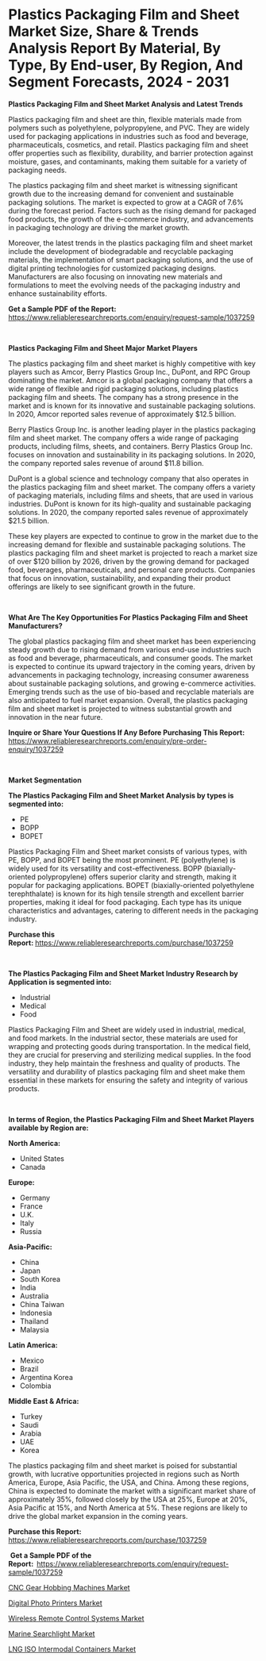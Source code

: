 <p><h1>Plastics Packaging Film and Sheet Market Size, Share & Trends Analysis Report By Material, By Type, By End-user, By Region, And Segment Forecasts, 2024 - 2031</h1></p><p><strong>Plastics Packaging Film and Sheet Market Analysis and Latest Trends</strong></p>
<p><p>Plastics packaging film and sheet are thin, flexible materials made from polymers such as polyethylene, polypropylene, and PVC. They are widely used for packaging applications in industries such as food and beverage, pharmaceuticals, cosmetics, and retail. Plastics packaging film and sheet offer properties such as flexibility, durability, and barrier protection against moisture, gases, and contaminants, making them suitable for a variety of packaging needs.</p><p>The plastics packaging film and sheet market is witnessing significant growth due to the increasing demand for convenient and sustainable packaging solutions. The market is expected to grow at a CAGR of 7.6% during the forecast period. Factors such as the rising demand for packaged food products, the growth of the e-commerce industry, and advancements in packaging technology are driving the market growth.</p><p>Moreover, the latest trends in the plastics packaging film and sheet market include the development of biodegradable and recyclable packaging materials, the implementation of smart packaging solutions, and the use of digital printing technologies for customized packaging designs. Manufacturers are also focusing on innovating new materials and formulations to meet the evolving needs of the packaging industry and enhance sustainability efforts.</p></p>
<p><strong>Get a Sample PDF of the Report:&nbsp;</strong> <a href="https://www.reliableresearchreports.com/enquiry/request-sample/1037259">https://www.reliableresearchreports.com/enquiry/request-sample/1037259</a></p>
<p>&nbsp;</p>
<p><strong>Plastics Packaging Film and Sheet Major Market Players</strong></p>
<p><p>The plastics packaging film and sheet market is highly competitive with key players such as Amcor, Berry Plastics Group Inc., DuPont, and RPC Group dominating the market. Amcor is a global packaging company that offers a wide range of flexible and rigid packaging solutions, including plastics packaging film and sheets. The company has a strong presence in the market and is known for its innovative and sustainable packaging solutions. In 2020, Amcor reported sales revenue of approximately $12.5 billion.</p><p>Berry Plastics Group Inc. is another leading player in the plastics packaging film and sheet market. The company offers a wide range of packaging products, including films, sheets, and containers. Berry Plastics Group Inc. focuses on innovation and sustainability in its packaging solutions. In 2020, the company reported sales revenue of around $11.8 billion.</p><p>DuPont is a global science and technology company that also operates in the plastics packaging film and sheet market. The company offers a variety of packaging materials, including films and sheets, that are used in various industries. DuPont is known for its high-quality and sustainable packaging solutions. In 2020, the company reported sales revenue of approximately $21.5 billion.</p><p>These key players are expected to continue to grow in the market due to the increasing demand for flexible and sustainable packaging solutions. The plastics packaging film and sheet market is projected to reach a market size of over $120 billion by 2026, driven by the growing demand for packaged food, beverages, pharmaceuticals, and personal care products. Companies that focus on innovation, sustainability, and expanding their product offerings are likely to see significant growth in the future.</p></p>
<p>&nbsp;</p>
<p><strong>What Are The Key Opportunities For Plastics Packaging Film and Sheet Manufacturers?</strong></p>
<p><p>The global plastics packaging film and sheet market has been experiencing steady growth due to rising demand from various end-use industries such as food and beverage, pharmaceuticals, and consumer goods. The market is expected to continue its upward trajectory in the coming years, driven by advancements in packaging technology, increasing consumer awareness about sustainable packaging solutions, and growing e-commerce activities. Emerging trends such as the use of bio-based and recyclable materials are also anticipated to fuel market expansion. Overall, the plastics packaging film and sheet market is projected to witness substantial growth and innovation in the near future.</p></p>
<p><strong>Inquire or Share Your Questions If Any Before Purchasing This Report:</strong> <a href="https://www.reliableresearchreports.com/enquiry/pre-order-enquiry/1037259">https://www.reliableresearchreports.com/enquiry/pre-order-enquiry/1037259</a></p>
<p>&nbsp;</p>
<p><strong>Market Segmentation</strong></p>
<p><strong>The Plastics Packaging Film and Sheet Market Analysis by types is segmented into:</strong></p>
<p><ul><li>PE</li><li>BOPP</li><li>BOPET</li></ul></p>
<p><p>Plastics Packaging Film and Sheet market consists of various types, with PE, BOPP, and BOPET being the most prominent. PE (polyethylene) is widely used for its versatility and cost-effectiveness. BOPP (biaxially-oriented polypropylene) offers superior clarity and strength, making it popular for packaging applications. BOPET (biaxially-oriented polyethylene terephthalate) is known for its high tensile strength and excellent barrier properties, making it ideal for food packaging. Each type has its unique characteristics and advantages, catering to different needs in the packaging industry.</p></p>
<p><strong>Purchase this Report:&nbsp;</strong><a href="https://www.reliableresearchreports.com/purchase/1037259">https://www.reliableresearchreports.com/purchase/1037259</a></p>
<p>&nbsp;</p>
<p><strong>The Plastics Packaging Film and Sheet Market Industry Research by Application is segmented into:</strong></p>
<p><ul><li>Industrial</li><li>Medical</li><li>Food</li></ul></p>
<p><p>Plastics Packaging Film and Sheet are widely used in industrial, medical, and food markets. In the industrial sector, these materials are used for wrapping and protecting goods during transportation. In the medical field, they are crucial for preserving and sterilizing medical supplies. In the food industry, they help maintain the freshness and quality of products. The versatility and durability of plastics packaging film and sheet make them essential in these markets for ensuring the safety and integrity of various products.</p></p>
<p>&nbsp;</p>
<p><strong>In terms of Region, the Plastics Packaging Film and Sheet Market Players available by Region are:</strong></p>
<p>
    <p> <strong> North America: </strong>
        <ul>
            <li>United States</li>
            <li>Canada</li>
        </ul>
        </p> 
    <p> <strong> Europe: </strong>
        <ul>
            <li>Germany</li>
            <li>France</li>
            <li>U.K.</li>
            <li>Italy</li>
            <li>Russia</li>
        </ul>
        </p> 
    <p> <strong> Asia-Pacific: </strong>
        <ul>
            <li>China</li>
            <li>Japan</li>
            <li>South Korea</li>
            <li>India</li>
            <li>Australia</li>
            <li>China Taiwan</li>
            <li>Indonesia</li>
            <li>Thailand</li>
            <li>Malaysia</li>
        </ul>
        </p> 
    <p> <strong> Latin America: </strong>
        <ul>
            <li>Mexico</li>
            <li>Brazil</li>
            <li>Argentina Korea</li>
            <li>Colombia</li>
        </ul>
        </p> 
    <p> <strong> Middle East & Africa: </strong>
        <ul>
            <li>Turkey</li>
            <li>Saudi</li>
            <li>Arabia</li>
            <li>UAE</li>
            <li>Korea</li>
        </ul>
    </p>
    </p>
<p><p>The plastics packaging film and sheet market is poised for substantial growth, with lucrative opportunities projected in regions such as North America, Europe, Asia Pacific, the USA, and China. Among these regions, China is expected to dominate the market with a significant market share of approximately 35%, followed closely by the USA at 25%, Europe at 20%, Asia Pacific at 15%, and North America at 5%. These regions are likely to drive the global market expansion in the coming years.</p></p>
<p><strong>Purchase this Report: </strong><a href="https://www.reliableresearchreports.com/purchase/1037259">https://www.reliableresearchreports.com/purchase/1037259</a></p>
<p>&nbsp;<strong>Get a Sample PDF of the Report:&nbsp;&nbsp;</strong><a href="https://www.reliableresearchreports.com/enquiry/request-sample/1037259">https://www.reliableresearchreports.com/enquiry/request-sample/1037259</a></p>
<p><strong></strong></p>
<p><p><a href="https://medium.com/p/8c30d116384b/edit">CNC Gear Hobbing Machines Market</a></p><p><a href="https://medium.com/p/cbcff0139be3/edit">Digital Photo Printers Market</a></p><p><a href="https://medium.com/@briaabshire1988/wireless-remote-control-systems-market-size-reveals-the-best-marketing-channels-in-global-industry-e8ea6464eafb">Wireless Remote Control Systems Market</a></p><p><a href="https://medium.com/@briaabshire1988/decoding-marine-searchlight-market-metrics-market-share-trends-and-growth-patterns-84c66c136f6b">Marine Searchlight Market</a></p><p><a href="https://medium.com/@briaabshire1988/lng-iso-intermodal-containers-market-trends-forecast-and-competitive-analysis-to-2031-805498f370d1">LNG ISO Intermodal Containers Market</a></p></p>
